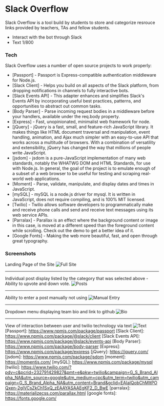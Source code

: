 # Slack Overflow
Slack Overflow is a tool build by students to store and categorize resrouce links provided by teachers, TAs and fellow students.  
 - Interact with the bot through Slack
 - Text 1/800
### Tech
Slack Overflow uses a number of open source projects to work properly:
* [Passport] - Passport is Express-compatible authentication middleware for Node.js.
* [Slack Client] - Helps you build on all aspects of the Slack platform, from dropping notifications in channels to fully interactive bots.
* [Slack Events API] - This adapter enhances and simplifies Slack's Events API by incorporating useful best practices, patterns, and opportunities to abstract out common tasks.
* [Body Parser] - Parse incoming request bodies in a middleware before your handlers, available under the req.body property.
* [Express] - Fast, unopinionated, minimalist web framework for node.
* [jQuery] - jQuery is a fast, small, and feature-rich JavaScript library. It makes things like HTML document traversal and manipulation, event handling, animation, and Ajax much simpler with an easy-to-use API that works across a multitude of browsers. With a combination of versatility and extensibility, jQuery has changed the way that millions of people write JavaScript.
* [jsdom] - jsdom is a pure-JavaScript implementation of many web standards, notably the WHATWG DOM and HTML Standards, for use with Node.js. In general, the goal of the project is to emulate enough of a subset of a web browser to be useful for testing and scraping real-world web applications.
* [Moment] - Parse, validate, manipulate, and display dates and times in JavaScript.
* [mySQL] - mySQL is a node.js driver for mysql. It is written in JavaScript, does not require compiling, and is 100% MIT licensed.
* [Twilio] - Twilio allows software developers to programmatically make and receive phone calls and send and receive text messages using its web service APIs. 
* [Parralax] - Parallax is an effect where the background content or image in this case, is moved at a different speed than the foreground content while scrolling. Check out the demo to get a better idea of it.
* [Google Fonts] - Making the web more beautiful, fast, and open through great typography.
### Screenshots
Landing Page of the Site
![Full Site](/fullsitess.jpg "Optional Title")
___
Individual post display listed by the category that was selected above
    - Ability to upvote and down vote.
![Posts](/postsss.jpg "Optional Title")
___
Ability to enter a post manually not using
![Manual Entry](/manualentryss.jpg "Optional Title")
___
Dropdown menu displaying team bio and link to github
![Bio](/bioss.jpg "Optional Title")
___
View of interaction between user and twilio technology via text
![Text](/textss.jpg "Optional Title")
[Passport]: https://www.npmjs.com/package/passport
[Slack Client]: https://www.npmjs.com/package/@slack/client
[Slack Events API]: https://www.npmjs.com/package/@slack/events-api
[Body Parser]: https://www.npmjs.com/package/body-parser
[Express]: https://www.npmjs.com/package/express
[jQuery]: https://jquery.com/
[jsdom]: https://www.npmjs.com/package/jsdom
[moment]: https://momentjs.com/
[mySQL]: https://www.npmjs.com/package/mysql
[twilio]: https://www.twilio.com/?pdv=c&pcrid=232791429827&pmt=e&pkw=twilio&campaign=G_S_Brand_Alpha_NA&utm_source=google&utm_medium=cpc&utm_term=twilio&utm_campaign=G_S_Brand_Alpha_NA&utm_content=Brand&gclid=EAIaIQobChMItPOQxen-2gIVCsZkCh1SxQ_zEAAYASAAEgKF2_D_BwE
[parralax]: https://materializecss.com/parallax.html
[google fonts]: https://fonts.google.com/